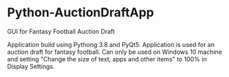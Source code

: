 # Python-AuctionDraftApp
GUI for Fantasy Football Auction Draft

Application build using Pythong 3.8 and PyQt5. Application is used for an auction draft for fantasy football. Can only be used on Windows 10 machine and setting "Change the size of text, apps and other items" to 100% in Display Settings.
